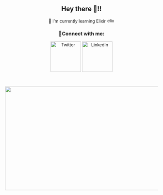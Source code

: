 
<div style="text-align:center" align="center">
  

## Hey there 👋!! 
    
🌱 I’m currently learning Elixir <a href="https://elixir-lang.org" target="_blank" rel="noreferrer"></a><img src="https://www.vectorlogo.zone/logos/elixir-lang/elixir-lang-icon.svg" alt="elixir" width="25" height="15"/> 
  
### 📱Connect with me:
   
[<img align="center" alt="Twitter" width="100px" src="https://img.shields.io/badge/twitter-%231DA1F2.svg?&style=for-the-badge&logo=twitter&logoColor=white" />][twitter]
[<img align="center" alt="LinkedIn" width="100px" src="https://img.shields.io/badge/linkedin-%230077B5.svg?&style=for-the-badge&logo=linkedin&logoColor=white" />][linkedin]

<br/>
<br/>

[twitter]: https://twitter.com/vasquez0923
[linkedin]: https://www.linkedin.com/in/jair-vasquez-4a96a8217/
</div>
<div style="text-align:center" align="center">
  
<img src="https://cutewallpaper.org/21/pixel-art-aesthetic/Japanese-Koi-Fish-Pixel-Art-Aesthetic-..gif" height="341" width="900">


 

